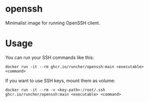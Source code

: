 # openssh
Minimalist image for running OpenSSH client.

# Usage
You can run your SSH commands like this:
```
docker run -it --rm ghcr.io/runcher/openssh:main <executable> <command>
```

If you want to use SSH keys, mount them as volume:
```
docker run -it --rm -v <key-path>:/root/.ssh ghcr.io/runcher/openssh:main <executable> <command>
```
